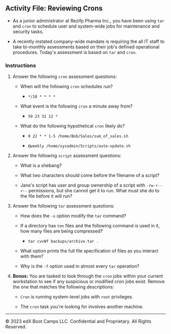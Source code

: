 ## Activity File: Reviewing Crons

- As a junior administrator at Rezifp Pharma Inc., you have been using `tar` and `cron` to schedule user and system-wide jobs for maintenance and security tasks.

- A recently instated company-wide mandate is requiring the all IT staff to take bi-monthly assessments based on their job's defined operational procedures. Today's assessment is based on `tar` and `cron`. 

### Instructions 

1. Answer the following `cron` assessment questions:

    - When will the following `cron` schedules run?

      - `*/10 * * * *` 

    - What event is the following `cron` a minute away from?

      - `59 23 31 12 *`

    - What do the following hypothetical `cron` likely do?

      - `0 22 * * 1-5 /home/Bob/Sales/sum_of_sales.sh`

      - `@weekly /home/sysadmin/Scripts/auto-update.sh`

2. Answer the following `script` assessment questions:

    - What is a shebang?

    - What two characters should come before the filename of a script?

    - Jane's script has user and group ownership of a script with `-rw-r--r--` permissions, but she cannot get it to run. What must she do to the file before it will run?

3. Answer the following `tar` assessment questions:

    - How does the `-x` option modify the `tar` command?

    - If a directory has `ten` files and the following command is used in it, how many files are being compressed?

      -  `tar cvvWf backups/archive.tar .`

    - What option prints the full file specification of files as you interact with them?

    - Why is the `-f` option used in almost every `tar` operation?

4. **Bonus:** You are tasked to look through the `cron` jobs within your current workstation to see if any suspicious or modified cron jobs exist. Remove the one that matches the following descriptions:

   - `Cron` is running system-level jobs with `root` privileges.

   - The `cron` task you're looking for involves another machine.

---

© 2023 edX Boot Camps LLC. Confidential and Proprietary. All Rights Reserved.  
